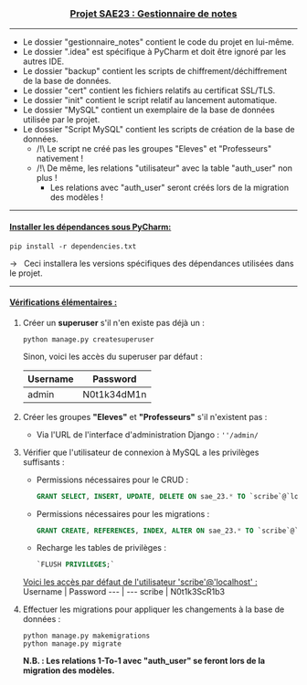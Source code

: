 <h3 align="center"><u>Projet SAE23 : Gestionnaire de notes</u></h3> 

---  
* Le dossier "gestionnaire_notes" contient le code du projet en lui-même.  
* Le dossier ".idea" est spécifique à PyCharm et doit être ignoré par les autres IDE.
* Le dossier "backup" contient les scripts de chiffrement/déchiffrement de la base de données.
* Le dossier "cert" contient les fichiers relatifs au certificat SSL/TLS.
* Le dossier "init" contient le script relatif au lancement automatique.
* Le dossier "MySQL" contient un exemplaire de la base de données utilisée par le projet.
* Le dossier "Script MySQL" contient les scripts de création de la base de données.
  * /!\ Le script ne créé pas les groupes "Eleves" et "Professeurs" nativement !
  * /!\ De même, les relations "utilisateur" avec la table "auth_user" non plus !  
    * Les relations avec "auth_user" seront créés lors de la migration des modèles !
---
#### <u>Installer les dépendances sous PyCharm:</u>  


```
pip install -r dependencies.txt
```
&rarr; &nbsp; Ceci installera les versions spécifiques des dépendances utilisées dans le projet.  

---
#### <u>Vérifications élémentaires :</u>  


1. Créer un **superuser** s'il n'en existe pas déjà un :  
   ```
   python manage.py createsuperuser
   ```
   Sinon, voici les accès du superuser par défaut :
   
   Username | Password
   --- | ---
   admin | N0t1k34dM1n

2. Créer les groupes **"Eleves"** et **"Professeurs"** s'il n'existent pas :  

   * Via l'URL de l'interface d'administration Django : `''/admin/`

3. Vérifier que l'utilisateur de connexion à MySQL a les privilèges suffisants :  

   * Permissions nécessaires pour le CRUD :  
     ```sql
     GRANT SELECT, INSERT, UPDATE, DELETE ON sae_23.* TO `scribe`@`localhost`  
     ```
   * Permissions nécessaires pour les migrations :  
     ```sql
     GRANT CREATE, REFERENCES, INDEX, ALTER ON sae_23.* TO `scribe`@`localhost`  
     ```
   * Recharge les tables de privilèges :  
     ```sql
     `FLUSH PRIVILEGES;`
     ```

   <u>Voici les accès par défaut de l'utilisateur 'scribe'@'localhost' :</u>
   Username | Password
   --- | ---
   scribe | N0t1k3ScR1b3


4. Effectuer les migrations pour appliquer les changements à la base de données :  
   ```
   python manage.py makemigrations  
   python manage.py migrate
   ```

   **N.B. : Les relations 1-To-1 avec "auth_user" se feront lors de la migration des modèles.**
